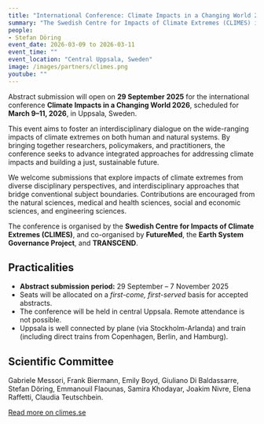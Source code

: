 ```yaml
---
title: "International Conference: Climate Impacts in a Changing World 2026"
summary: "The Swedish Centre for Impacts of Climate Extremes (CLIMES) invites abstract submissions for the international conference Climate Impacts in a Changing World 2026, held in Uppsala on March 9–11, 2026. The event fosters interdisciplinary dialogue on the wide-ranging impacts of climate extremes on human and natural systems."
people:
- Stefan Döring
event_date: 2026-03-09 to 2026-03-11
event_time: ""
event_location: "Central Uppsala, Sweden"
image: /images/partners/climes.png
youtube: ""
---
```


Abstract submission will open on **29 September 2025** for the international conference **Climate Impacts in a Changing World 2026**, scheduled for **March 9–11, 2026**, in Uppsala, Sweden.

This event aims to foster an interdisciplinary dialogue on the wide-ranging impacts of climate extremes on both human and natural systems. By bringing together researchers, policymakers, and practitioners, the conference seeks to advance integrated approaches for addressing climate impacts and building a just, sustainable future.

We welcome submissions that explore impacts of climate extremes from diverse disciplinary perspectives, and interdisciplinary approaches that bridge conventional subject boundaries. Contributions are encouraged from the natural sciences, medical and health sciences, social and economic sciences, and engineering sciences.

The conference is organised by the **Swedish Centre for Impacts of Climate Extremes (CLIMES)**, and co-organised by **FutureMed**, the **Earth System Governance Project**, and **TRANSCEND**.

## Practicalities

- **Abstract submission period:** 29 September – 7 November 2025  
- Seats will be allocated on a *first-come, first-served* basis for accepted abstracts.  
- The conference will be held in central Uppsala. Remote attendance is not possible.  
- Uppsala is well connected by plane (via Stockholm-Arlanda) and train (including direct trains from Copenhagen, Berlin, and Hamburg).  

## Scientific Committee

Gabriele Messori, Frank Biermann, Emily Boyd, Giuliano Di Baldassarre, Stefan Döring, Emmanouil Flaounas, Samira Khodayar, Joakim Nivre, Elena Raffetti, Claudia Teutschbein.  

[Read more on climes.se](https://www.climes.se/event/impactsconference/)

